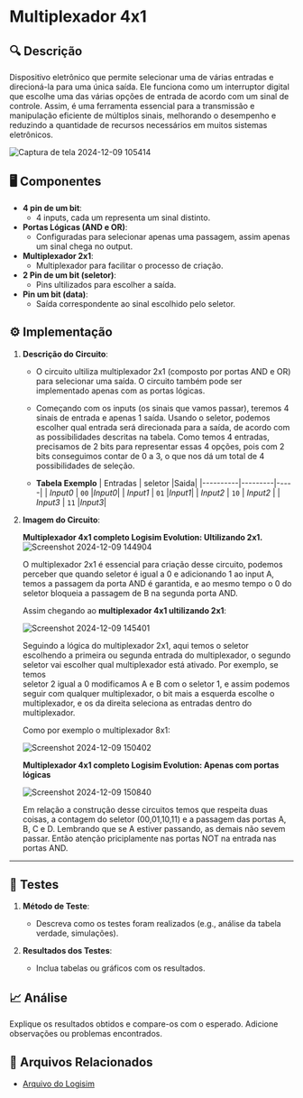# Multiplexador 4x1

## 🔍 Descrição

Dispositivo eletrônico que permite selecionar uma de várias entradas e direcioná-la para uma única saída. Ele funciona como um interruptor digital que escolhe uma das várias opções de entrada de acordo com um sinal de controle. Assim, é uma ferramenta essencial para a transmissão e manipulação eficiente de múltiplos sinais, melhorando o desempenho e reduzindo a quantidade de recursos necessários em muitos sistemas eletrônicos.

![Captura de tela 2024-12-09 105414](https://github.com/user-attachments/assets/0d6cda21-7c38-4b8c-9464-f3aba9d2ac58)

## 🖥️ Componentes

- **4 pin de um bit**:
  - 4 inputs, cada um representa um sinal distinto.
- **Portas Lógicas (AND e OR)**:
  - Configuradas para selecionar apenas uma passagem, assim apenas um sinal chega no output.
- **Multiplexador 2x1**:
  - Multiplexador para facilitar o processo de criação.
- **2 Pin de um bit (seletor)**:
  - Pins ultilizados para escolher a saída.  
- **Pin um bit (data)**:
  - Saída correspondente ao sinal escolhido pelo seletor.

## ⚙️ Implementação

1. **Descrição do Circuito**:

   - O circuito ultiliza multiplexador 2x1 (composto por portas AND e OR) para selecionar uma saída. O circuito também pode ser implementado apenas com as portas lógicas.
   - Começando com os inputs (os sinais que vamos passar), teremos 4 sinais de entrada e apenas 1 saída. Usando o seletor, podemos escolher qual entrada será direcionada para a saída, de acordo com as possibilidades descritas na tabela. Como temos 4 entradas, precisamos de 2 bits para representar essas 4 opções, pois com 2 bits conseguimos contar de 0 a 3, o que nos dá um total de 4 possibilidades de seleção.
  
   - **Tabela Exemplo** 
     | Entradas | seletor |Saida| 
     |----------|---------|-----|
     | _Input0_ |  `00`   |_Input0_|
     | _Input1_ |  `01`   |_Input1_|
     | _Input2_ |  `10`   | _Input2_ |
     | _Input3_ |  `11`   |_Input3_|
     

2. **Imagem do Circuito**:
   
   **Multiplexador 4x1 completo Logisim Evolution: Ultilizando 2x1.**
       ![Screenshot 2024-12-09 144904](https://github.com/user-attachments/assets/ca39a950-cd25-4f4c-bb54-f3abcb1b597e)
   
   O multiplexador 2x1 é essencial para criação desse circuito, podemos perceber que quando seletor é igual a 0 
   e adicionando  1 ao input A, temos a passagem da porta AND é garantida, e ao mesmo tempo o 0 do seletor bloqueia a passagem de B na segunda porta AND.
       
   Assim chegando ao **multiplexador 4x1 ultilizando 2x1**:
       
   ![Screenshot 2024-12-09 145401](https://github.com/user-attachments/assets/73006508-0138-40ef-b250-25f905ce2a22) 

   Seguindo a lógica do multiplexador 2x1, aqui temos o seletor escolhendo a primeira ou segunda entrada do multiplexador, o segundo seletor vai escolher qual multiplexador está ativado. Por exemplo, se temos     
   seletor 2 igual a 0 modificamos A e B com o seletor 1, e assim podemos seguir com qualquer multiplexador, o bit mais a esquerda escolhe o multiplexador, e os da direita seleciona as entradas dentro do 
   multiplexador.
   
   Como por exemplo o multiplexador 8x1:
      
    ![Screenshot 2024-12-09 150402](https://github.com/user-attachments/assets/97229a49-df84-43b4-8bb5-4be6a4c09ef1)

    **Multiplexador 4x1 completo Logisim Evolution: Apenas com portas lógicas**

     ![Screenshot 2024-12-09 150840](https://github.com/user-attachments/assets/c2903fd1-ac8f-41eb-ac34-d94b2fce279b)

     Em relação a construção desse circuitos temos que respeita duas coisas, a contagem do seletor (00,01,10,11) e a passagem das portas A, B, C e D. Lembrando que se A estiver passando, as demais não sevem passar. Então atenção priciplamente nas portas NOT na entrada nas portas AND.
---

## 🔬 Testes

1. **Método de Teste**:

   - Descreva como os testes foram realizados (e.g., análise da tabela verdade, simulações).

2. **Resultados dos Testes**:
   - Inclua tabelas ou gráficos com os resultados.

## 📈 Análise

Explique os resultados obtidos e compare-os com o esperado. Adicione observações ou problemas encontrados.

## 📂 Arquivos Relacionados

- [Arquivo do Logisim](../src/nome-do-arquivo.circ)
